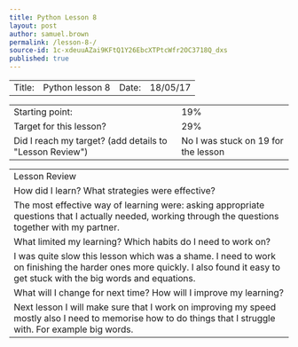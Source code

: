 ```yaml
---
title: Python Lesson 8 
layout: post
author: samuel.brown
permalink: /lesson-8-/
source-id: 1c-xdeuuAZai9KFtQ1Y26EbcXTPtcWfr2OC3718Q_dxs
published: true
---
```

<table>
  <tr>
    <td>Title:</td>
    <td>Python lesson 8</td>
    <td>Date:</td>
    <td>18/05/17</td>
  </tr>
</table>


<table>
  <tr>
    <td>Starting point:</td>
    <td>19%</td>
  </tr>
  <tr>
    <td>Target for this lesson?</td>
    <td>29%</td>
  </tr>
  <tr>
    <td>Did I reach my target? 
(add details to "Lesson Review")</td>
    <td>No I was stuck on 19 for the lesson</td>
  </tr>
</table>


<table>
  <tr>
    <td>Lesson Review</td>
  </tr>
  <tr>
    <td>How did I learn? What strategies were effective? </td>
  </tr>
  <tr>
    <td>The most effective way of learning were: asking appropriate questions that I actually needed, working through the questions together with my partner.</td>
  </tr>
  <tr>
    <td>What limited my learning? Which habits do I need to work on? </td>
  </tr>
  <tr>
    <td>I was quite slow this lesson which was a shame. I need to work on finishing the harder ones more quickly. I also found it easy to get stuck with the big words and equations.</td>
  </tr>
  <tr>
    <td>What will I change for next time? How will I improve my learning?</td>
  </tr>
  <tr>
    <td>Next lesson I will make sure that I work on improving my speed mostly also I need to memorise how to do things that I struggle with. For example big words.</td>
  </tr>
</table>


